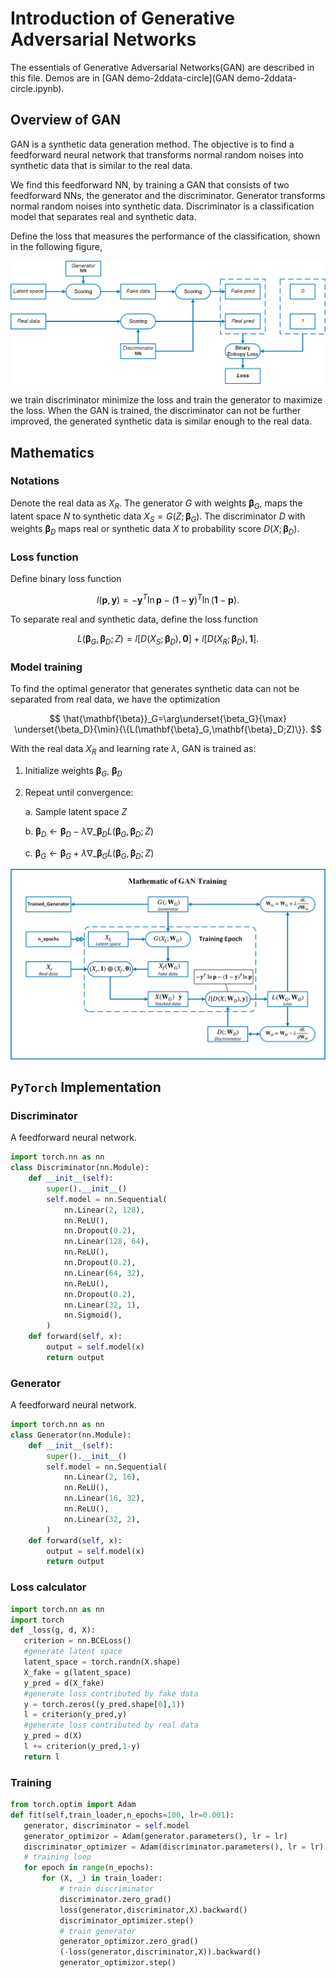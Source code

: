 # Introduction of Generative Adversarial Networks
The essentials of Generative Adversarial Networks(GAN) are described 
in this file. Demos are in [GAN demo-2ddata-circle](GAN demo-2ddata-circle.ipynb).

## Overview  of GAN
GAN is a synthetic data generation method. The objective is to find
a feedforward neural network that transforms normal random noises into
synthetic data that is similar to the real data.

We find this feedforward NN, by training a GAN that consists of two 
feedforward NNs, the generator and the discriminator. Generator
transforms normal random noises into synthetic data. Discriminator is
a classification model that separates real and synthetic data.

Define the loss that measures the performance of the classification, shown
in the following figure,

![Loss calculation](images/GAN_Loss.jpg)

we train discriminator minimize the loss and train the generator to maximize
the loss. When the GAN is trained, the discriminator can not be further
improved, the generated synthetic data is similar enough to the real data.


## Mathematics
### Notations
Denote the real data as $X_R$. The generator $G$ with weights $\mathbf{\beta}_G$, maps the latent space $N$ to synthetic data $X_S = G(Z;\mathbf{\beta}_G)$. The discriminator $D$ with weights $\mathbf{\beta}_D$ maps real or synthetic data $X$ to probability score $D(X;\mathbf{\beta}_D)$.

### Loss function
Define binary loss function

$$
l(\mathbf{p},\mathbf{y}) = -\mathbf{y}^T\ln\mathbf{p}-(\mathbf{1}-\mathbf{y})^T\ln(\mathbf{1}-\mathbf{p}).
$$

To separate real and synthetic data, define the loss function

$$
L(\mathbf{\beta}_G,\mathbf{\beta}_D;Z) = l[D(X_S;\mathbf{\beta}_D),\mathbf{0}]+l[D(X_R;\mathbf{\beta}_D),\mathbf{1}].
$$

### Model training

To find the optimal generator that generates synthetic data can not be separated from real data, we have the optimization

$$
\hat{\mathbf{\beta}}_G=\arg\underset{\beta_G}{\max} \underset{\beta_D}{\min}{\{L(\mathbf{\beta}_G,\mathbf{\beta}_D;Z)\}}.
$$  

With the real data $X_R$ and learning rate $\lambda$, GAN is trained as:
  1. Initialize weights $\mathbf{\beta}_G$, $\mathbf{\beta}_D$
  2. Repeat until convergence:

        a. Sample latent space $Z$
        
        b. $\mathbf{\beta}_D\leftarrow \mathbf{\beta}_D-\lambda \nabla\_{\mathbf{\beta}_D} L(\mathbf{\beta}_G,\mathbf{\beta}_D;Z)$

        c. $\mathbf{\beta}_G\leftarrow \mathbf{\beta}_G+\lambda \nabla\_{\mathbf{\beta}_G}L(\mathbf{\beta}_G,\mathbf{\beta}_D;Z)$

![GAN_Training](images/GAN_Training.jpg)

## `PyTorch` Implementation

### Discriminator
A feedforward neural network.
```python
import torch.nn as nn
class Discriminator(nn.Module):
    def __init__(self):
        super().__init__()
        self.model = nn.Sequential(
            nn.Linear(2, 128),
            nn.ReLU(),
            nn.Dropout(0.2),
            nn.Linear(128, 64),
            nn.ReLU(),
            nn.Dropout(0.2),
            nn.Linear(64, 32),
            nn.ReLU(),
            nn.Dropout(0.2),
            nn.Linear(32, 1),
            nn.Sigmoid(),
        )
    def forward(self, x):
        output = self.model(x)
        return output
```
### Generator
A feedforward neural network.
```python
import torch.nn as nn
class Generator(nn.Module):
    def __init__(self):
        super().__init__()
        self.model = nn.Sequential(
            nn.Linear(2, 16),
            nn.ReLU(),
            nn.Linear(16, 32),
            nn.ReLU(),
            nn.Linear(32, 2),
        )
    def forward(self, x):
        output = self.model(x)
        return output
```
### Loss calculator
```python
import torch.nn as nn
import torch
def _loss(g, d, X):
   criterion = nn.BCELoss()
   #generate latent space
   latent_space = torch.randn(X.shape)
   X_fake = g(latent_space)
   y_pred = d(X_fake)
   #generate loss contributed by fake data
   y = torch.zeros((y_pred.shape[0],1))
   l = criterion(y_pred,y)        
   #generate loss contributed by real data
   y_pred = d(X)
   l += criterion(y_pred,1-y)
   return l
```
### Training
```python
from torch.optim import Adam
def fit(self,train_loader,n_epochs=100, lr=0.001):
   generator, discriminator = self.model
   generator_optimizor = Adam(generator.parameters(), lr = lr)
   discriminator_optimizer = Adam(discriminator.parameters(), lr = lr)
   # training loop
   for epoch in range(n_epochs):
       for (X, _) in train_loader:
           # train discriminator
           discriminator.zero_grad()
           loss(generator,discriminator,X).backward()
           discriminator_optimizer.step()
           # train generator
           generator_optimizor.zero_grad()                
           (-loss(generator,discriminator,X)).backward()
           generator_optimizor.step()
```
